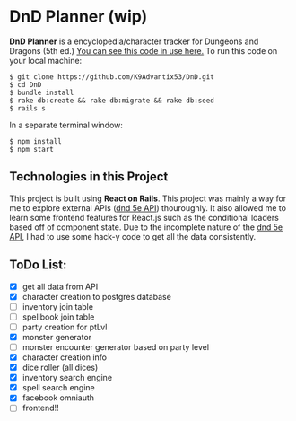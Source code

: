 # DnD Planner (wip)

**DnD Planner** is a encyclopedia/character tracker for Dungeons and Dragons (5th ed.) [You can see this code in use here.](http://greylockdnd.herokuapp.com/) To run this code on your local machine:

```
$ git clone https://github.com/K9Advantix53/DnD.git
$ cd DnD
$ bundle install
$ rake db:create && rake db:migrate && rake db:seed
$ rails s
```
In a separate terminal window:
```
$ npm install
$ npm start
```

## Technologies in this Project
This project is built using **React on Rails**. This project was mainly a way for me to explore external APIs ([dnd 5e API](http://dnd5eapi.co/)) thouroughly. It also allowed me to learn some frontend features for React.js such as the conditional loaders based off of component state. Due to the incomplete nature of the [dnd 5e API](http://dnd5eapi.co/), I had to use some hack-y code to get all the data consistently.

## ToDo List:

- [x] get all data from API
- [x] character creation to postgres database
- [ ] inventory join table
- [ ] spellbook join table
- [ ] party creation for ptLvl
- [x] monster generator
- [ ] monster encounter generator based on party level
- [x] character creation info
- [x] dice roller (all dices)
- [x] inventory search engine
- [x] spell search engine
- [x] facebook omniauth
- [ ] frontend!!
